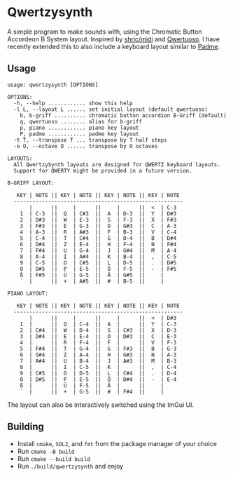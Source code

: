 # Qwertzysynth

A simple program to make sounds with, using the Chromatic Button Accordeon B
System layout. Inspired by [shric/midi](https://github.com/shric/midi/) and
[Qwertuoso](https://www.linusakesson.net/software/qwertuoso/index.php). I have
recently extended this to also include a keyboard layout similar to
[Padme](https://www.linusakesson.net/music/padme/index.php).

## Usage

```
usage: qwertzysynth [OPTIONS]

OPTIONS:
  -h, --help ............ show this help
  -l L, --layout L ...... set initial layout (default qwertuoso)
    b, b-griff .......... chromatic button accordion B-Griff (default)
    q, qwertuoso ........ alias for b-griff
    p, piano ............ piano key layout
    P, padme ............ padme key layout
  -t T, --transpose T ... transpose by T half steps
  -o O, --octave O ...... transpose by O octaves

LAYOUTS:
  All QwertzySynth layouts are designed for QWERTZ keyboard layouts.
  Support for QWERTY might be provided in a future version.

B-GRIFF LAYOUT:

   KEY | NOTE || KEY | NOTE || KEY | NOTE || KEY | NOTE
  ------------------------------------------------------
       |      ||     |      ||     |      ||  <  | C-3
    1  | C-3  ||  Q  | C#3  ||  A  | D-3  ||  Y  | D#3
    2  | D#3  ||  W  | E-3  ||  S  | F-3  ||  X  | F#3
    3  | F#3  ||  E  | G-3  ||  D  | G#3  ||  C  | A-3
    4  | A-3  ||  R  | A#3  ||  F  | B-3  ||  V  | C-4
    5  | C-4  ||  T  | C#4  ||  G  | D-4  ||  B  | D#4
    6  | D#4  ||  Z  | E-4  ||  H  | F-4  ||  N  | F#4
    7  | F#4  ||  U  | G-4  ||  J  | G#4  ||  M  | A-4
    8  | A-4  ||  I  | A#4  ||  K  | B-4  ||  ,  | C-5
    9  | C-5  ||  O  | C#5  ||  L  | D-5  ||  .  | D#5
    0  | D#5  ||  P  | E-5  ||  Ö  | F-5  ||  -  | F#5
    ß  | F#5  ||  Ü  | G-5  ||  Ä  | G#5  ||     |
    ´  |      ||  +  | A#5  ||  #  | B-5  ||     |

PIANO LAYOUT:

   KEY | NOTE || KEY | NOTE || KEY | NOTE || KEY | NOTE
  ------------------------------------------------------
       |      ||     |      ||     |      ||  <  | D#3
    1  |      ||  Q  | C-4  ||  A  |      ||  Y  | C-3
    2  | C#4  ||  W  | D-4  ||  S  | C#3  ||  X  | D-3
    3  | D#4  ||  E  | E-4  ||  D  | D#3  ||  C  | E-3
    4  |      ||  R  | F-4  ||  F  |      ||  V  | F-3
    5  | F#4  ||  T  | G-4  ||  G  | F#3  ||  B  | G-3
    6  | G#4  ||  Z  | A-4  ||  H  | G#3  ||  N  | A-3
    7  | A#4  ||  U  | B-4  ||  J  | A#3  ||  M  | B-3
    8  |      ||  I  | C-5  ||  K  |      ||  ,  | C-4
    9  | C#5  ||  O  | D-5  ||  L  | C#4  ||  .  | D-4
    0  | D#5  ||  P  | E-5  ||  Ö  | D#4  ||  -  | E-4
    ß  |      ||  Ü  | F-5  ||  Ä  |      ||     |
    ´  |      ||  +  | G-5  ||  #  | F#4  ||     |

```

The layout can also be interactively switched using the ImGui UI.

## Building

- Install `cmake`, `SDL2`, and `fmt` from the package manager of your choice
- Run `cmake -B build`
- Run `cmake --build build`
- Run `./build/qwertzysynth` and enjoy
